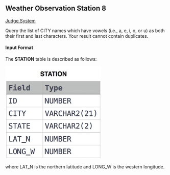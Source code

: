 ## Weather Observation Station 8

[Judge System](https://www.hackerrank.com/challenges/weather-observation-station-8/problem)

Query the list of CITY names which have vowels (i.e., a, e, i, o, or u) as both their first and last characters. Your result cannot contain duplicates.

#### Input Format

The **STATION** table is described as follows:

![](https://github.com/andy489/Database/blob/master/assets/Weather%20Observation%20Station%201.jpg)

where LAT_N is the northern latitude and LONG_W is the western longitude.
